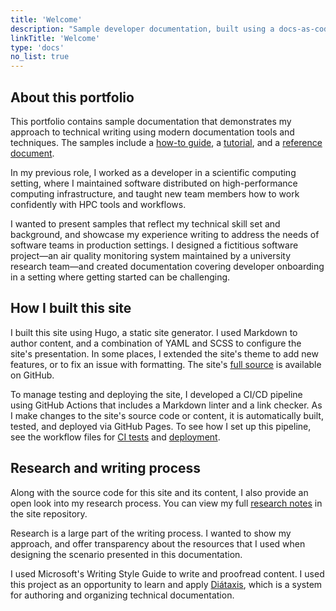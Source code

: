 ```yaml
---
title: 'Welcome'
description: "Sample developer documentation, built using a docs-as-code approach"
linkTitle: 'Welcome'
type: 'docs'
no_list: true
---
```


## About this portfolio

This portfolio contains sample documentation that demonstrates my approach to technical writing using modern documentation tools and techniques.
The samples include a [how-to guide](/get-started/quickstart), a [tutorial](/get-started/hpc-tutorial), and a [reference document](/reference/environment-variables).

In my previous role, I worked as a developer in a scientific computing setting, where I maintained software distributed on high-performance computing infrastructure, and taught new team members how to work confidently with HPC tools and workflows.

I wanted to present samples that reflect my technical skill set and background, and showcase my experience writing to address the needs of software teams in production settings.
I designed a fictitious software project—an air quality monitoring system maintained by a university research team—and created documentation covering developer onboarding in a setting where getting started can be challenging.

## How I built this site

I built this site using Hugo, a static site generator.
I used Markdown to author content, and a combination of YAML and SCSS to configure the site's presentation.
In some places, I extended the site's theme to add new features, or to fix an issue with formatting.
The site's [full source](https://github.com/nandstand/sample-site) is available on GitHub.

To manage testing and deploying the site, I developed a CI/CD pipeline using GitHub Actions that includes a Markdown linter and a link checker.
As I make changes to the site's source code or content, it is automatically built, tested, and deployed via GitHub Pages.
To see how I set up this pipeline, see the workflow files for [CI tests](https://github.com/nandstand/sample-site/blob/main/.github/workflows/ci.yml) and [deployment](https://github.com/nandstand/sample-site/blob/main/.github/workflows/deploy.yml).

## Research and writing process

Along with the source code for this site and its content, I also provide an open look into my research process.
You can view my full [research notes](https://github.com/nandstand/sample-site/tree/main/reference) in the site repository.

Research is a large part of the writing process.
I wanted to show my approach, and offer transparency about the resources that I used when designing the scenario presented in this documentation.

I used Microsoft's Writing Style Guide to write and proofread content.
I used this project as an opportunity to learn and apply [Diátaxis](https://diataxis.fr/), which is a system for authoring and organizing technical documentation.
